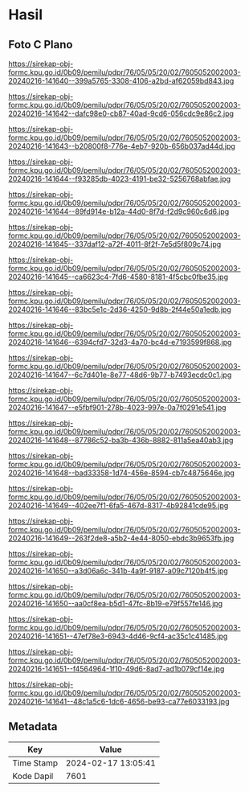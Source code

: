 # Hasil

## Foto C Plano

https://sirekap-obj-formc.kpu.go.id/0b09/pemilu/pdpr/76/05/05/20/02/7605052002003-20240216-141640--399a5765-3308-4106-a2bd-af62059bd843.jpg

https://sirekap-obj-formc.kpu.go.id/0b09/pemilu/pdpr/76/05/05/20/02/7605052002003-20240216-141642--dafc98e0-cb87-40ad-9cd6-056cdc9e86c2.jpg

https://sirekap-obj-formc.kpu.go.id/0b09/pemilu/pdpr/76/05/05/20/02/7605052002003-20240216-141643--b20800f8-776e-4eb7-920b-656b037ad44d.jpg

https://sirekap-obj-formc.kpu.go.id/0b09/pemilu/pdpr/76/05/05/20/02/7605052002003-20240216-141644--f93285db-4023-4191-be32-5256768abfae.jpg

https://sirekap-obj-formc.kpu.go.id/0b09/pemilu/pdpr/76/05/05/20/02/7605052002003-20240216-141644--89fd914e-b12a-44d0-8f7d-f2d9c960c6d6.jpg

https://sirekap-obj-formc.kpu.go.id/0b09/pemilu/pdpr/76/05/05/20/02/7605052002003-20240216-141645--337daf12-a72f-4011-8f2f-7e5d5f809c74.jpg

https://sirekap-obj-formc.kpu.go.id/0b09/pemilu/pdpr/76/05/05/20/02/7605052002003-20240216-141645--ca6623c4-7fd6-4580-8181-4f5cbc0fbe35.jpg

https://sirekap-obj-formc.kpu.go.id/0b09/pemilu/pdpr/76/05/05/20/02/7605052002003-20240216-141646--83bc5e1c-2d36-4250-9d8b-2f44e50a1edb.jpg

https://sirekap-obj-formc.kpu.go.id/0b09/pemilu/pdpr/76/05/05/20/02/7605052002003-20240216-141646--6394cfd7-32d3-4a70-bc4d-e7193599f868.jpg

https://sirekap-obj-formc.kpu.go.id/0b09/pemilu/pdpr/76/05/05/20/02/7605052002003-20240216-141647--6c7d401e-8e77-48d6-9b77-b7493ecdc0c1.jpg

https://sirekap-obj-formc.kpu.go.id/0b09/pemilu/pdpr/76/05/05/20/02/7605052002003-20240216-141647--e5fbf901-278b-4023-997e-0a7f0291e541.jpg

https://sirekap-obj-formc.kpu.go.id/0b09/pemilu/pdpr/76/05/05/20/02/7605052002003-20240216-141648--87786c52-ba3b-436b-8882-811a5ea40ab3.jpg

https://sirekap-obj-formc.kpu.go.id/0b09/pemilu/pdpr/76/05/05/20/02/7605052002003-20240216-141648--bad33358-1d74-456e-8594-cb7c4875646e.jpg

https://sirekap-obj-formc.kpu.go.id/0b09/pemilu/pdpr/76/05/05/20/02/7605052002003-20240216-141649--402ee7f1-6fa5-467d-8317-4b92841cde95.jpg

https://sirekap-obj-formc.kpu.go.id/0b09/pemilu/pdpr/76/05/05/20/02/7605052002003-20240216-141649--263f2de8-a5b2-4e44-8050-ebdc3b9653fb.jpg

https://sirekap-obj-formc.kpu.go.id/0b09/pemilu/pdpr/76/05/05/20/02/7605052002003-20240216-141650--a3d06a6c-341b-4a9f-9187-a09c7120b4f5.jpg

https://sirekap-obj-formc.kpu.go.id/0b09/pemilu/pdpr/76/05/05/20/02/7605052002003-20240216-141650--aa0cf8ea-b5d1-47fc-8b19-e79f557fe146.jpg

https://sirekap-obj-formc.kpu.go.id/0b09/pemilu/pdpr/76/05/05/20/02/7605052002003-20240216-141651--47ef78e3-6943-4d46-9cf4-ac35c1c41485.jpg

https://sirekap-obj-formc.kpu.go.id/0b09/pemilu/pdpr/76/05/05/20/02/7605052002003-20240216-141651--f4564964-1f10-49d6-8ad7-ad1b079cf14e.jpg

https://sirekap-obj-formc.kpu.go.id/0b09/pemilu/pdpr/76/05/05/20/02/7605052002003-20240216-141641--48c1a5c6-1dc6-4656-be93-ca77e6033193.jpg


## Metadata

| Key        | Value               |
| ---------- | ------------------- |
| Time Stamp | 2024-02-17 13:05:41 |
| Kode Dapil | 7601                |



